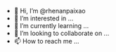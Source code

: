 - 👋 Hi, I’m @rhenanpaixao
- 👀 I’m interested in ...
- 🌱 I’m currently learning ...
- 💞️ I’m looking to collaborate on ...
- 📫 How to reach me ...

<!---
rhenanpaixao/rhenanpaixao is a ✨ special ✨ repository because its `README.md` (this file) appears on your GitHub profile.
You can click the Preview link to take a look at your changes.
--->
